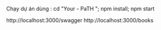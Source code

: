 Chạy dự án dùng : cd "Your - PaTH "; npm install; npm start

 http://localhost:3000/swagger 
 http://localhost:3000/books
